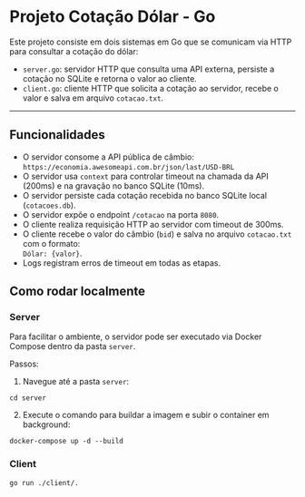 # Projeto Cotação Dólar - Go

Este projeto consiste em dois sistemas em Go que se comunicam via HTTP para consultar a cotação do dólar:

- `server.go`: servidor HTTP que consulta uma API externa, persiste a cotação no SQLite e retorna o valor ao cliente.
- `client.go`: cliente HTTP que solicita a cotação ao servidor, recebe o valor e salva em arquivo `cotacao.txt`.

---

## Funcionalidades

- O servidor consome a API pública de câmbio:  
  `https://economia.awesomeapi.com.br/json/last/USD-BRL`
- O servidor usa `context` para controlar timeout na chamada da API (200ms) e na gravação no banco SQLite (10ms).
- O servidor persiste cada cotação recebida no banco SQLite local (`cotacoes.db`).
- O servidor expõe o endpoint `/cotacao` na porta `8080`.
- O cliente realiza requisição HTTP ao servidor com timeout de 300ms.
- O cliente recebe o valor do câmbio (`bid`) e salva no arquivo `cotacao.txt` com o formato:  
  `Dólar: {valor}`.
- Logs registram erros de timeout em todas as etapas.

## Como rodar localmente

### Server

Para facilitar o ambiente, o servidor pode ser executado via Docker Compose dentro da pasta `server`.

Passos:

1. Navegue até a pasta `server`:

```
cd server
```

2. Execute o comando para buildar a imagem e subir o container em background:

```
docker-compose up -d --build
```

### Client

```
go run ./client/.
```




